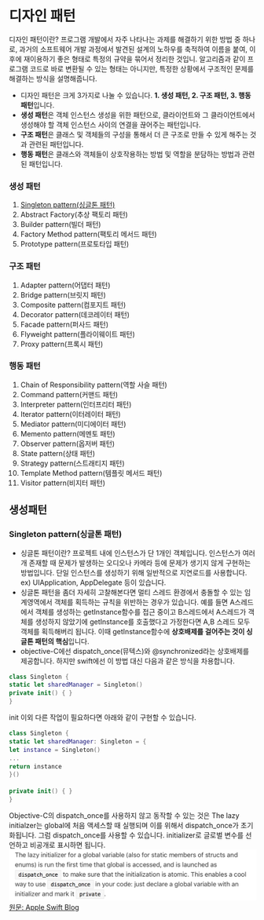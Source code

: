 # 디자인 패턴
디자인 패턴이란? 프로그램 개발에서 자주 나타나는 과제를 해결하기 위한 방법 중 하나로, 과거의 소프트웨어 개발 과정에서 발견된 설계의 노하우를 축적하여 이름을 붙여, 이후에 재이용하기 좋은 형태로 특정의 규약을 묶어서 정리한 것입니. 알고리즘과 같이 프로그램 코드로 바로 변환될 수 있는 형태는 아니지만, 특정한 상황에서 구조적인 문제를 해결하는 방식을 설명해줍니다.


+ 디자인 패턴은 크게 3가지로 나눌 수 있습니다. **1. 생성 패턴, 2. 구조 패턴, 3. 행동 패턴**입니다. 
+ **생성 패턴**은 객체 인스턴스 생성을 위한 패턴으로, 클라이언트와 그 클라이언트에서 생성해야 할 객체 인스턴스 사이의 연결을 끊어주는 패턴입니다.
+ **구조 패턴**은 클래스 및 객체들의 구성을 통해서 더 큰 구조로 만들 수 있게 해주는 것과 관련된 패턴입니다. 
+ **행동 패턴**은 클래스와 객체들이 상호작용하는 방법 및 역할을 분담하는 방법과 관련된 패턴입니다.

### 생성 패턴
1. [Singleton pattern(싱글톤 패턴)](singleton-pattern(싱글톤-패턴))
2. Abstract Factory(추상 팩토리 패턴)
3. Builder pattern(빌더 패턴)
4. Factory Method pattern(팩토리 메서드 패턴)
5. Prototype pattern(프로토타입 패턴)

### 구조 패턴
1. Adapter pattern(어댑터 패턴)
2. Bridge pattern(브릿지 패턴)
3. Composite pattern(컴포지트 패턴)
4. Decorator pattern(데코레이터 패턴)
5. Facade pattern(퍼사드 패턴)
6. Flyweight pattern(플라이웨이트 패턴)
7. Proxy pattern(프록시 패턴)

### 행동 패턴
1. Chain of Responsibility pattern(역할 사슬 패턴)
2. Command pattern(커맨드 패턴)
3. Interpreter pattern(인터프리터 패턴)
4. Iterator pattern(이터레이터 패턴)
5. Mediator pattern(미디에이터 패턴)
6. Memento pattern(메멘토 패턴)
7. Observer pattern(옵저버 패턴)
8. State pattern(상태 패턴)
9. Strategy pattern(스트래티지 패턴)
10. Template Method pattern(템플릿 메서드 패턴)
11. Visitor pattern(비지터 패턴)

## 생성패턴
### Singleton pattern(싱글톤 패턴)
- 싱글톤 패턴이란? 프로젝트 내에 인스턴스가 단 1개인 객체입니다. 인스턴스가 여러개 존재할 때 문제가 발생하는 오디오나 카메라 등에 문제가 생기지 않게 구현하는 방법입니다. 단일 인스턴스를 생성하기 위해 일반적으로 지연로드를 사용합니다. ex) UIApplication, AppDelegate 등이 있습니다. 
- 싱글톤 패턴을 좀더 자세히 고찰해본다면 멀티 스레드 환경에서 충돌할 수 있는 임계영역에서 객체를 획득하는 규칙을 위반하는 경우가 있습니다. 예를 들면 A스레드에서 객체를 생성하는 getInstance함수를 접근 중이고 B스레드에서 A스레드가 객체를 생성하지 않았기에 getInstance를 호출했다고 가정한다면 A,B 스레드 모두 객체를 획득해버리 됩니다. 이때 getInstance함수에 **상호배제를 걸어주는 것이 싱글톤 패턴의 핵심**입니다.
- objective-C에선 dispatch_once(뮤텍스)와 @synchronized라는 상호배제를 제공합니다. 하지만 swift에선 이 방법 대신 다음과 같은 방식을 차용합니다.

~~~swift
class Singleton {
static let sharedManager = Singleton()
private init() { }
}
~~~

init 이외 다른 작업이 필요하다면 아래와 같이 구현할 수 있습니다.
~~~swift
class Singleton {
static let sharedManager: Singleton = {
let instance = Singleton()
...
return instance
}()

private init() { }
}
~~~

Objective-C의 dispatch_once를 사용하지 않고 동작할 수 있는 것은 The lazy initialzer는 global에 처음 액세스할 때 실행되며 이를 위해서 dispatch_once가 초기화됩니다. 그럼 dispatch_once를 사용할 수 있습니다. initializer로 글로벌 변수를 선언하고 비공개로 표시하면 됩니다.
![](/assets/images/designPattern/singleton_1.png)
[원문: Apple Swift Blog](https://developer.apple.com/swift/blog/?id=7)
